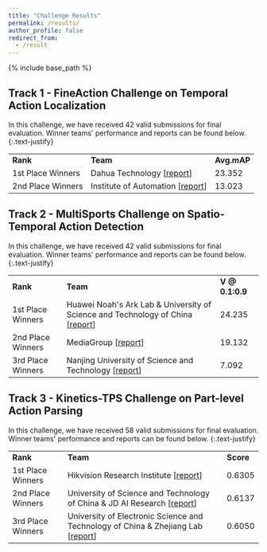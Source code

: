 ```yaml
---
title: "Challenge Results"
permalink: /results/
author_profile: false
redirect_from:
  - /result
---
```


{% include base_path %}

## Track 1 - FineAction Challenge on Temporal Action Localization


In this challenge, we have received 42 valid submissions for final evaluation. Winner teams' performance and reports can be found below.
{:.text-justify}

<table>
  <tr>
    <td><b>Rank</b></td>
    <td><b>Team</b></td> 
    <td><b>Avg.mAP</b></td>
  </tr>
  <tr>
    <td>1st Place Winners</td>
    <td>Dahua Technology [<a href="/report2/track1-top1.pdf">report</a>]</td> 
    <td>23.352</td>
  </tr>
  <tr>
    <td>2nd Place Winners</td>
    <td>Institute of Automation [<a href="/report2/track1-top2.pdf">report</a>]</td> 
    <td>13.023</td>
  </tr>
</table>



## Track 2 - MultiSports Challenge on Spatio-Temporal Action Detection

In this challenge, we have received 42 valid submissions for final evaluation. Winner teams' performance and reports can be found below.
{:.text-justify}

<table>
  <tr>
    <td><b>Rank</b></td>
    <td><b>Team</b></td> 
    <td><b>V @ 0.1:0.9</b></td>
  </tr>
  <tr>
    <td>1st Place Winners</td>
    <td>Huawei Noah's Ark Lab & University of Science and Technology of China [<a href="/report2/Person_Context_Cross_Attention_for_Spatio_Temporal_Action_Detection.pdf">report</a>]</td> 
    <td>24.235</td>
  </tr>
  <tr>
    <td>2nd Place Winners</td>
    <td>MediaGroup [<a href="/report2/Midea_AIIC_Technical_Report.pdf">report</a>]</td> 
    <td>19.132</td>
  </tr>
  <tr>
    <td>3rd Place Winners</td>
    <td>Nanjing University of Science and Technology [<a href="/report2/Longest Continuous Temporal Sequences for Action Detection.pdf">report</a>]</td> 
    <td>7.092</td>
  </tr>
</table>

## Track 3 - Kinetics-TPS Challenge on Part-level Action Parsing

In this challenge, we have received 58 valid submissions for final evaluation. Winner teams' performance and reports can be found below.
{:.text-justify}

<table>
  <tr>
    <td><b>Rank</b></td>
    <td><b>Team</b></td> 
    <td><b>Score</b></td>
  </tr>
  <tr>
    <td>1st Place Winners</td>
    <td>Hikvision Research Institute [<a href="/report2/track3-top1.pdf">report</a>]</td> 
    <td>0.6305</td>
  </tr>
  <tr>
    <td>2nd Place Winners</td>
    <td>University of Science and Technology of China & JD AI Research [<a href="/report2/track3-top2.pdf">report</a>]</td> 
    <td>0.6137</td>
  </tr>
  <tr>
    <td>3rd Place Winners</td>
    <td>University of Electronic Science and Technology of China & Zhejiang Lab [<a href="/report2/track3-top3.pdf">report</a>]</td> 
    <td>0.6050</td>
  </tr>
</table>
